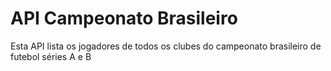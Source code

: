 # API Campeonato Brasileiro
Esta API lista os jogadores de todos os clubes do campeonato brasileiro de futebol séries A e B
